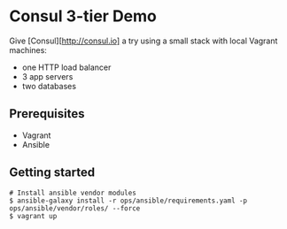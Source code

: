 # Consul 3-tier Demo

Give [Consul][http://consul.io] a try using a small stack with local
Vagrant machines:

* one HTTP load balancer
* 3 app servers
* two databases

## Prerequisites

* Vagrant
* Ansible

## Getting started

```shell
# Install ansible vendor modules
$ ansible-galaxy install -r ops/ansible/requirements.yaml -p ops/ansible/vendor/roles/ --force
$ vagrant up
```
